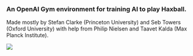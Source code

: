 ### An OpenAI Gym environment for training AI to play Haxball.

Made mostly by Stefan Clarke (Princeton University) and Seb Towers (Oxford University) with help from Philip Nielsen and Taavet Kalda (Max Planck Institute).

![](https://github.com/stefanlclarke/HaxballEnv/blob/master/haxball_gif.gif)
